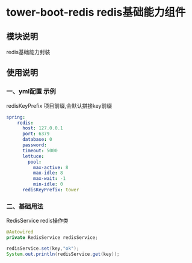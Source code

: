 # tower-boot-redis redis基础能力组件

## 模块说明
redis基础能力封装

## 使用说明
### 一、yml配置 示例
redisKeyPrefix 项目前缀,会默认拼接key前缀
```yaml
spring:
    redis:
      host: 127.0.0.1
      port: 6379
      database: 0
      password:
      timeout: 5000
      lettuce:
        pool:
          max-active: 8
          max-idle: 8
          max-wait: -1
          min-idle: 0
      redisKeyPrefix: tower
```

### 二、基础用法
RedisService redis操作类

```java
@Autowired
private RedisService redisService;
```
```java
redisService.set(key,"ok");
System.out.println(redisService.get(key));
```



